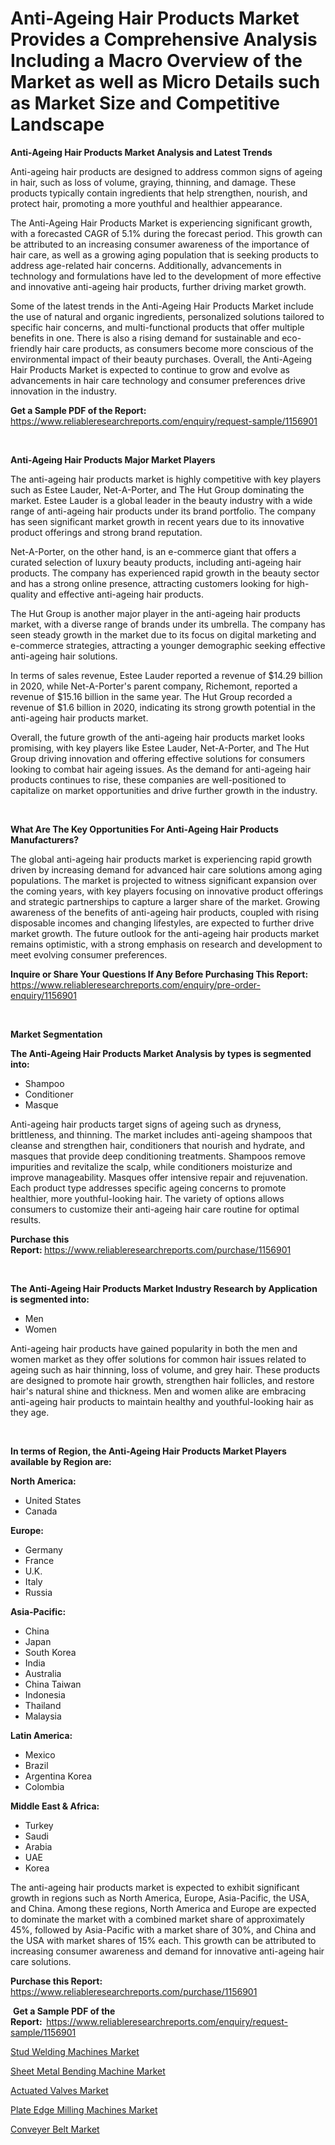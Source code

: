 <p><h1>Anti-Ageing Hair Products Market Provides a Comprehensive Analysis Including a Macro Overview of the Market as well as Micro Details such as Market Size and Competitive Landscape</h1></p><p><strong>Anti-Ageing Hair Products Market Analysis and Latest Trends</strong></p>
<p><p>Anti-ageing hair products are designed to address common signs of ageing in hair, such as loss of volume, graying, thinning, and damage. These products typically contain ingredients that help strengthen, nourish, and protect hair, promoting a more youthful and healthier appearance.</p><p>The Anti-Ageing Hair Products Market is experiencing significant growth, with a forecasted CAGR of 5.1% during the forecast period. This growth can be attributed to an increasing consumer awareness of the importance of hair care, as well as a growing aging population that is seeking products to address age-related hair concerns. Additionally, advancements in technology and formulations have led to the development of more effective and innovative anti-ageing hair products, further driving market growth.</p><p>Some of the latest trends in the Anti-Ageing Hair Products Market include the use of natural and organic ingredients, personalized solutions tailored to specific hair concerns, and multi-functional products that offer multiple benefits in one. There is also a rising demand for sustainable and eco-friendly hair care products, as consumers become more conscious of the environmental impact of their beauty purchases. Overall, the Anti-Ageing Hair Products Market is expected to continue to grow and evolve as advancements in hair care technology and consumer preferences drive innovation in the industry.</p></p>
<p><strong>Get a Sample PDF of the Report:&nbsp;</strong> <a href="https://www.reliableresearchreports.com/enquiry/request-sample/1156901">https://www.reliableresearchreports.com/enquiry/request-sample/1156901</a></p>
<p>&nbsp;</p>
<p><strong>Anti-Ageing Hair Products Major Market Players</strong></p>
<p><p>The anti-ageing hair products market is highly competitive with key players such as Estee Lauder, Net-A-Porter, and The Hut Group dominating the market. Estee Lauder is a global leader in the beauty industry with a wide range of anti-ageing hair products under its brand portfolio. The company has seen significant market growth in recent years due to its innovative product offerings and strong brand reputation.</p><p>Net-A-Porter, on the other hand, is an e-commerce giant that offers a curated selection of luxury beauty products, including anti-ageing hair products. The company has experienced rapid growth in the beauty sector and has a strong online presence, attracting customers looking for high-quality and effective anti-ageing hair products.</p><p>The Hut Group is another major player in the anti-ageing hair products market, with a diverse range of brands under its umbrella. The company has seen steady growth in the market due to its focus on digital marketing and e-commerce strategies, attracting a younger demographic seeking effective anti-ageing hair solutions.</p><p>In terms of sales revenue, Estee Lauder reported a revenue of $14.29 billion in 2020, while Net-A-Porter's parent company, Richemont, reported a revenue of $15.16 billion in the same year. The Hut Group recorded a revenue of $1.6 billion in 2020, indicating its strong growth potential in the anti-ageing hair products market.</p><p>Overall, the future growth of the anti-ageing hair products market looks promising, with key players like Estee Lauder, Net-A-Porter, and The Hut Group driving innovation and offering effective solutions for consumers looking to combat hair ageing issues. As the demand for anti-ageing hair products continues to rise, these companies are well-positioned to capitalize on market opportunities and drive further growth in the industry.</p></p>
<p>&nbsp;</p>
<p><strong>What Are The Key Opportunities For Anti-Ageing Hair Products Manufacturers?</strong></p>
<p><p>The global anti-ageing hair products market is experiencing rapid growth driven by increasing demand for advanced hair care solutions among aging populations. The market is projected to witness significant expansion over the coming years, with key players focusing on innovative product offerings and strategic partnerships to capture a larger share of the market. Growing awareness of the benefits of anti-ageing hair products, coupled with rising disposable incomes and changing lifestyles, are expected to further drive market growth. The future outlook for the anti-ageing hair products market remains optimistic, with a strong emphasis on research and development to meet evolving consumer preferences.</p></p>
<p><strong>Inquire or Share Your Questions If Any Before Purchasing This Report:</strong> <a href="https://www.reliableresearchreports.com/enquiry/pre-order-enquiry/1156901">https://www.reliableresearchreports.com/enquiry/pre-order-enquiry/1156901</a></p>
<p>&nbsp;</p>
<p><strong>Market Segmentation</strong></p>
<p><strong>The Anti-Ageing Hair Products Market Analysis by types is segmented into:</strong></p>
<p><ul><li>Shampoo</li><li>Conditioner</li><li>Masque</li></ul></p>
<p><p>Anti-ageing hair products target signs of ageing such as dryness, brittleness, and thinning. The market includes anti-ageing shampoos that cleanse and strengthen hair, conditioners that nourish and hydrate, and masques that provide deep conditioning treatments. Shampoos remove impurities and revitalize the scalp, while conditioners moisturize and improve manageability. Masques offer intensive repair and rejuvenation. Each product type addresses specific ageing concerns to promote healthier, more youthful-looking hair. The variety of options allows consumers to customize their anti-ageing hair care routine for optimal results.</p></p>
<p><strong>Purchase this Report:&nbsp;</strong><a href="https://www.reliableresearchreports.com/purchase/1156901">https://www.reliableresearchreports.com/purchase/1156901</a></p>
<p>&nbsp;</p>
<p><strong>The Anti-Ageing Hair Products Market Industry Research by Application is segmented into:</strong></p>
<p><ul><li>Men</li><li>Women</li></ul></p>
<p><p>Anti-ageing hair products have gained popularity in both the men and women market as they offer solutions for common hair issues related to ageing such as hair thinning, loss of volume, and grey hair. These products are designed to promote hair growth, strengthen hair follicles, and restore hair's natural shine and thickness. Men and women alike are embracing anti-ageing hair products to maintain healthy and youthful-looking hair as they age.</p></p>
<p>&nbsp;</p>
<p><strong>In terms of Region, the Anti-Ageing Hair Products Market Players available by Region are:</strong></p>
<p>
    <p> <strong> North America: </strong>
        <ul>
            <li>United States</li>
            <li>Canada</li>
        </ul>
        </p> 
    <p> <strong> Europe: </strong>
        <ul>
            <li>Germany</li>
            <li>France</li>
            <li>U.K.</li>
            <li>Italy</li>
            <li>Russia</li>
        </ul>
        </p> 
    <p> <strong> Asia-Pacific: </strong>
        <ul>
            <li>China</li>
            <li>Japan</li>
            <li>South Korea</li>
            <li>India</li>
            <li>Australia</li>
            <li>China Taiwan</li>
            <li>Indonesia</li>
            <li>Thailand</li>
            <li>Malaysia</li>
        </ul>
        </p> 
    <p> <strong> Latin America: </strong>
        <ul>
            <li>Mexico</li>
            <li>Brazil</li>
            <li>Argentina Korea</li>
            <li>Colombia</li>
        </ul>
        </p> 
    <p> <strong> Middle East & Africa: </strong>
        <ul>
            <li>Turkey</li>
            <li>Saudi</li>
            <li>Arabia</li>
            <li>UAE</li>
            <li>Korea</li>
        </ul>
    </p>
    </p>
<p><p>The anti-ageing hair products market is expected to exhibit significant growth in regions such as North America, Europe, Asia-Pacific, the USA, and China. Among these regions, North America and Europe are expected to dominate the market with a combined market share of approximately 45%, followed by Asia-Pacific with a market share of 30%, and China and the USA with market shares of 15% each. This growth can be attributed to increasing consumer awareness and demand for innovative anti-ageing hair care solutions.</p></p>
<p><strong>Purchase this Report: </strong><a href="https://www.reliableresearchreports.com/purchase/1156901">https://www.reliableresearchreports.com/purchase/1156901</a></p>
<p>&nbsp;<strong>Get a Sample PDF of the Report:&nbsp;&nbsp;</strong><a href="https://www.reliableresearchreports.com/enquiry/request-sample/1156901">https://www.reliableresearchreports.com/enquiry/request-sample/1156901</a></p>
<p><strong></strong></p>
<p><p><a href="https://medium.com/p/8b5adb14a8a2/edit">Stud Welding Machines Market</a></p><p><a href="https://medium.com/p/fbf8e15ce8bc/edit">Sheet Metal Bending Machine Market</a></p><p><a href="https://issuu.com/reportprime-2/docs/actuated-valves-market-size-2030.pptx">Actuated Valves Market</a></p><p><a href="https://medium.com/p/960ce0af510d/edit">Plate Edge Milling Machines Market</a></p><p><a href="https://issuu.com/reportprime-2/docs/conveyer-belt-market-size-2030.pptx">Conveyer Belt Market</a></p></p>